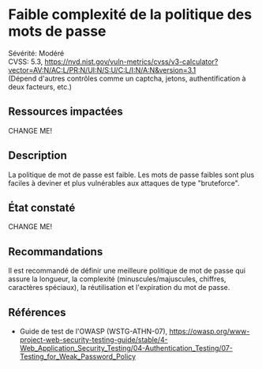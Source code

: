 # Faible complexité de la politique des mots de passe

Sévérité: Modéré  
CVSS: 5.3, https://nvd.nist.gov/vuln-metrics/cvss/v3-calculator?vector=AV:N/AC:L/PR:N/UI:N/S:U/C:L/I:N/A:N&version=3.1  
(Dépend d'autres contrôles comme un captcha, jetons, authentification à deux facteurs, etc.)

## Ressources impactées

CHANGE ME!

## Description

La politique de mot de passe est faible. Les mots de passe faibles sont plus faciles à deviner et plus vulnérables aux attaques de type "bruteforce".

## État constaté

CHANGE ME!

## Recommandations

Il est recommandé de définir une meilleure politique de mot de passe qui assure la longueur, la complexité (minuscules/majuscules, chiffres, caractères spéciaux), la réutilisation et l'expiration du mot de passe.

## Références

* Guide de test de l'OWASP (WSTG-ATHN-07), https://owasp.org/www-project-web-security-testing-guide/stable/4-Web_Application_Security_Testing/04-Authentication_Testing/07-Testing_for_Weak_Password_Policy
